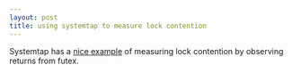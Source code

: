 ```yaml
---
layout: post
title: using systemtap to measure lock contention
---
```


Systemtap has a [nice example](https://sourceware.org/systemtap/SystemTap_Beginners_Guide/futexcontentionsect.html#futexcontention) of measuring lock contention by observing returns from futex.
